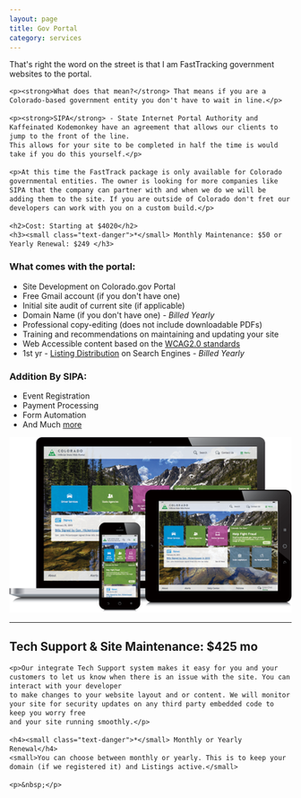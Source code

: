 ```yaml
---
layout: page
title: Gov Portal
category: services
---
```

<div class="row">
  <div class="col-sm-12">
    <p>That's right the word on the street is that I am FastTracking government websites to the portal.</p>

    <p><strong>What does that mean?</strong> That means if you are a Colorado-based government entity you don't have to wait in line.</p>

    <p><strong>SIPA</strong> - State Internet Portal Authority and Kaffeinated Kodemonkey have an agreement that allows our clients to jump to the front of the line.
    This allows for your site to be completed in half the time is would take if you do this yourself.</p>

    <p>At this time the FastTrack package is only available for Colorado governmental entities. The owner is looking for more companies like SIPA that the company can partner with and when we do we will be adding them to the site. If you are outside of Colorado don't fret our developers can work with you on a custom build.</p>

    <h2>Cost: Starting at $4020</h2>
    <h3><small class="text-danger">*</small> Monthly Maintenance: $50 or Yearly Renewal: $249 </h3>
  </div>

</div>

<div class="row">
  <div class="col-sm-6">
    <h3>What comes with the portal:</h3>
    <ul>
      <li>Site Development on Colorado.gov Portal</li>
      <li>Free Gmail account (if you don't have one)</li>
      <li>Initial site audit of current site (if applicable)</li>
      <li>Domain Name (if you don't have one) - <em>Billed Yearly</em></li>      
      <li>Professional copy-editing (does not include downloadable PDFs)</li>      
      <li>Training and recommendations on maintaining and updating your site</li>      
      <li>Web Accessible content based on the <a href="https://www.w3.org/TR/WCAG20/" target="blank" title="WCAG2.0">WCAG2.0 standards</a></li>      
      <li>1st yr - <a href="{{baseurl}}/local_seo" title="Listing Distribution">Listing Distribution</a> on Search Engines - <em>Billed Yearly</em></li>      
    </ul>
  </div>
  <div class="col-sm-3">
    <h3>Addition By SIPA:</h3>
    <ul>
      <li>Event Registration</li>
      <li>Payment Processing</li>
      <li>Form Automation</li>
      <li>And Much <a href="https://www.colorado.gov/pacific/sipa/sipa-services" target="blank">more</a></li>
    </ul>
  </div>
  <div class="col-sm-3">
      <img src="img/portfolio/CoGov-responsiveScreens-transparent.png" class="img-responsive" alt="Gov Portal">
  </div>
</div>

<hr/>

<div class="row">
  <div class="col-sm-12">
    <h2>Tech Support & Site Maintenance: $425 mo</h2>

    <p>Our integrate Tech Support system makes it easy for you and your customers to let us know when there is an issue with the site. You can interact with your developer
    to make changes to your website layout and or content. We will monitor your site for security updates on any third party embedded code to keep you worry free
    and your site running smoothly.</p>

    <h4><small class="text-danger">*</small> Monthly or Yearly Renewal</h4>
    <small>You can choose between monthly or yearly. This is to keep your domain (if we registered it) and Listings active.</small>

    <p>&nbsp;</p>
  </div>
</div>
&nbsp;
